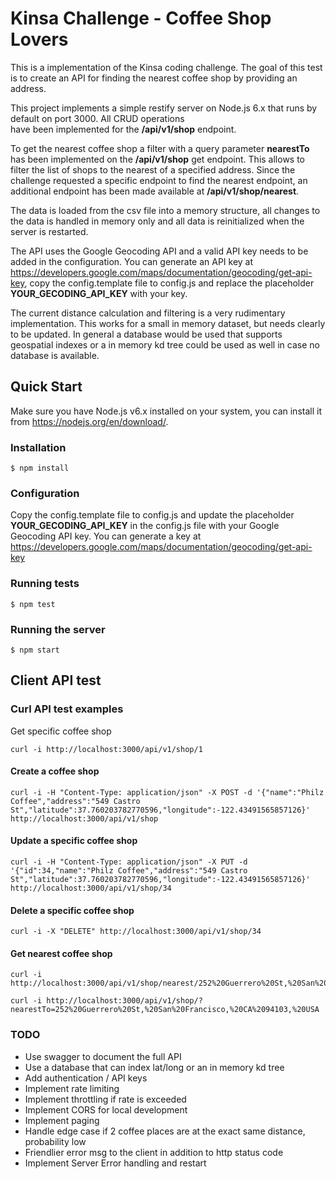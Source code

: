 Kinsa Challenge - Coffee Shop Lovers
====================================

This is a implementation of the Kinsa coding challenge. The goal of this test is to create an API for 
finding the nearest coffee shop by providing an address.

This project implements a simple restify server on Node.js 6.x that runs by default on port 3000. All CRUD operations  
have been implemented for the **/api/v1/shop** endpoint. 

To get the nearest coffee shop a filter with a query parameter **nearestTo** has been implemented on the 
**/api/v1/shop** get endpoint. This allows to filter the list of shops to the nearest of a specified address. 
Since the challenge requested a specific endpoint to find the nearest endpoint, an additional endpoint has 
been made available at **/api/v1/shop/nearest**.

The data is loaded from the csv file into a memory structure, all changes to the data is handled in memory only and 
all data is reinitialized when the server is restarted.

The API uses the Google Geocoding API and a valid API key needs to be added in the configuration. You can generate an API key at https://developers.google.com/maps/documentation/geocoding/get-api-key, copy the config.template file to config.js and replace the placeholder **YOUR_GECODING_API_KEY** with your key.

The current distance calculation and filtering is a very rudimentary implementation. This works for a small in memory 
dataset, but needs clearly to be updated. In general a database would be used that supports geospatial indexes or a in 
memory kd tree could be used as well in case no database is available.


## Quick Start

Make sure you have Node.js v6.x installed on your system, you can install it from https://nodejs.org/en/download/.

### Installation

    $ npm install
    
### Configuration

Copy the config.template file to config.js and update the placeholder **YOUR_GECODING_API_KEY** 
in the config.js file with your Google Geocoding API key.
You can generate a key at https://developers.google.com/maps/documentation/geocoding/get-api-key

### Running tests

    $ npm test

### Running the server

    $ npm start

  

## Client API test
### Curl API test examples
Get specific coffee shop
```
curl -i http://localhost:3000/api/v1/shop/1
```

#### Create a coffee shop
```
curl -i -H "Content-Type: application/json" -X POST -d '{"name":"Philz Coffee","address":"549 Castro St","latitude":37.760203782770596,"longitude":-122.43491565857126}' http://localhost:3000/api/v1/shop
```

#### Update a specific coffee shop
```
curl -i -H "Content-Type: application/json" -X PUT -d '{"id":34,"name":"Philz Coffee","address":"549 Castro St","latitude":37.760203782770596,"longitude":-122.43491565857126}' http://localhost:3000/api/v1/shop/34
```

#### Delete a specific coffee shop
```
curl -i -X "DELETE" http://localhost:3000/api/v1/shop/34
```

#### Get nearest coffee shop 
```
curl -i http://localhost:3000/api/v1/shop/nearest/252%20Guerrero%20St,%20San%20Francisco,%20CA%2094103,%20USA
```
```
curl -i http://localhost:3000/api/v1/shop/?nearestTo=252%20Guerrero%20St,%20San%20Francisco,%20CA%2094103,%20USA
```


### TODO
* Use swagger to document the full API
* Use a database that can index lat/long or an in memory kd tree
* Add authentication / API keys
* Implement rate limiting
* Implement throttling if rate is exceeded
* Implement CORS for local development
* Implement paging
* Handle edge case if 2 coffee places are at the exact same distance, probability low
* Friendlier error msg to the client in addition to http status code
* Implement Server Error handling and restart
